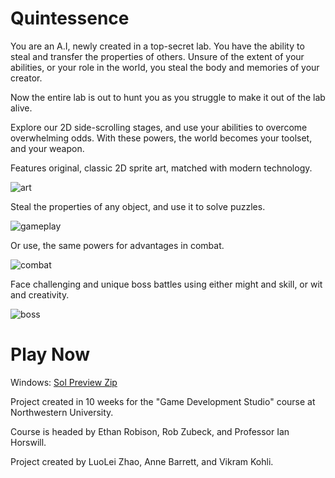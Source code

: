 # Quintessence

You are an A.I, newly created in a top-secret lab. You have the ability to steal and transfer the properties of others. Unsure of the extent of your abilities, or your role in the world, you steal the body and memories of your creator.

Now the entire lab is out to hunt you as you struggle to make it out of the lab alive.

Explore our 2D side-scrolling stages, and use your abilities to overcome overwhelming odds. With these powers, the world becomes your toolset, and your weapon. 

Features original, classic 2D sprite art, matched with modern technology.

![art](https://raw.githubusercontent.com/DrDoak/GDS2/master/readmeImages/lab_demo.png)

Steal the properties of any object, and use it to solve puzzles.

![gameplay](https://raw.githubusercontent.com/DrDoak/Sol/master/readmeImages/property_demo.gif)

Or use, the same powers for advantages in combat.

![combat](https://raw.githubusercontent.com/DrDoak/Sol/master/readmeImages/combat.gif)

Face challenging and unique boss battles using either might and skill, or wit and creativity.

![boss](https://raw.githubusercontent.com/DrDoak/Sol/master/readmeImages/boss_demo.gif)

# Play Now
Windows: [Sol Preview Zip](https://drive.google.com/file/d/1dGOQsBgZk6I7oSskvHKLkTSyKHGTIQXp/view?usp=sharing)

Project created in 10 weeks for the "Game Development Studio" course at Northwestern University. 

Course is headed by Ethan Robison, Rob Zubeck, and Professor Ian Horswill.

Project created by LuoLei Zhao, Anne Barrett, and Vikram Kohli.